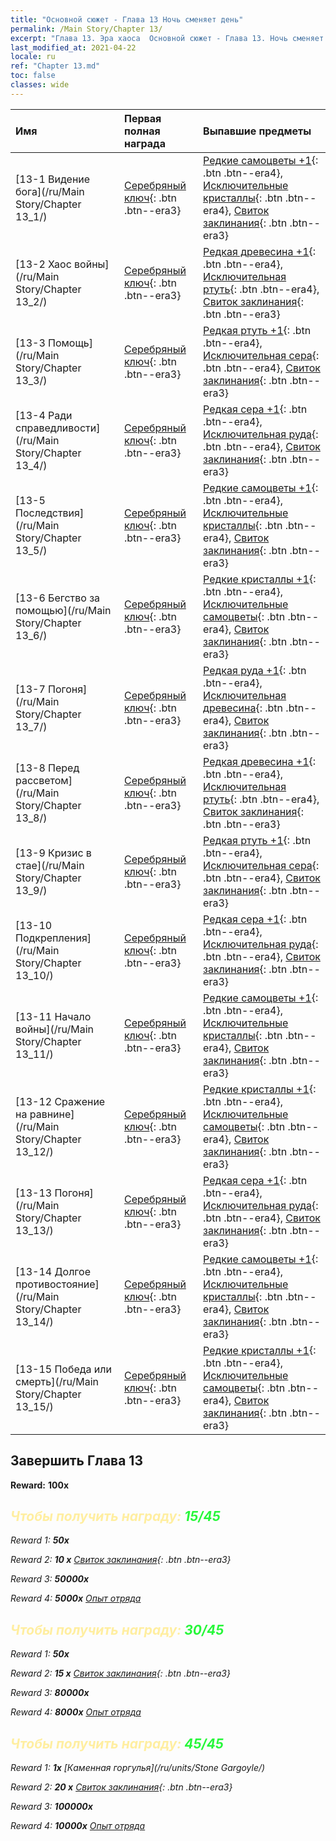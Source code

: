 ```yaml
---
title: "Основной сюжет - Глава 13 Ночь сменяет день"
permalink: /Main Story/Chapter 13/
excerpt: "Глава 13. Эра хаоса  Основной сюжет - Глава 13. Ночь сменяет день"
last_modified_at: 2021-04-22
locale: ru
ref: "Chapter 13.md"
toc: false
classes: wide
---
```


  | Имя |  Первая полная награда | Выпавшие предметы |
  |:------------|:------------|:------------| 
  | [13-1 Видение бога](/ru/Main Story/Chapter 13_1/) | [Серебряный ключ](/ItemsRU/con_693/){: .btn .btn--era3} | [Редкие самоцветы +1](/ItemsRU/mat_44/){: .btn .btn--era4}, [Исключительные кристаллы](/ItemsRU/mat_38/){: .btn .btn--era4}, [Свиток заклинания](/ItemsRU/con_694/){: .btn .btn--era3} |
  | [13-2 Хаос войны](/ru/Main Story/Chapter 13_2/) | [Серебряный ключ](/ItemsRU/con_693/){: .btn .btn--era3} | [Редкая древесина +1](/ItemsRU/mat_41/){: .btn .btn--era4}, [Исключительная ртуть](/ItemsRU/mat_35/){: .btn .btn--era4}, [Свиток заклинания](/ItemsRU/con_694/){: .btn .btn--era3} |
  | [13-3 Помощь](/ru/Main Story/Chapter 13_3/) | [Серебряный ключ](/ItemsRU/con_693/){: .btn .btn--era3} | [Редкая ртуть +1](/ItemsRU/mat_42/){: .btn .btn--era4}, [Исключительная сера](/ItemsRU/mat_36/){: .btn .btn--era4}, [Свиток заклинания](/ItemsRU/con_694/){: .btn .btn--era3} |
  | [13-4 Ради справедливости](/ru/Main Story/Chapter 13_4/) | [Серебряный ключ](/ItemsRU/con_693/){: .btn .btn--era3} | [Редкая сера +1](/ItemsRU/mat_43/){: .btn .btn--era4}, [Исключительная руда](/ItemsRU/mat_33/){: .btn .btn--era4}, [Свиток заклинания](/ItemsRU/con_694/){: .btn .btn--era3} |
  | [13-5 Последствия](/ru/Main Story/Chapter 13_5/) | [Серебряный ключ](/ItemsRU/con_693/){: .btn .btn--era3} | [Редкие самоцветы +1](/ItemsRU/mat_44/){: .btn .btn--era4}, [Исключительные кристаллы](/ItemsRU/mat_38/){: .btn .btn--era4}, [Свиток заклинания](/ItemsRU/con_694/){: .btn .btn--era3} |
  | [13-6 Бегство за помощью](/ru/Main Story/Chapter 13_6/) | [Серебряный ключ](/ItemsRU/con_693/){: .btn .btn--era3} | [Редкие кристаллы +1](/ItemsRU/mat_45/){: .btn .btn--era4}, [Исключительные самоцветы](/ItemsRU/mat_37/){: .btn .btn--era4}, [Свиток заклинания](/ItemsRU/con_694/){: .btn .btn--era3} |
  | [13-7 Погоня](/ru/Main Story/Chapter 13_7/) | [Серебряный ключ](/ItemsRU/con_693/){: .btn .btn--era3} | [Редкая руда +1](/ItemsRU/mat_40/){: .btn .btn--era4}, [Исключительная древесина](/ItemsRU/mat_34/){: .btn .btn--era4}, [Свиток заклинания](/ItemsRU/con_694/){: .btn .btn--era3} |
  | [13-8 Перед рассветом](/ru/Main Story/Chapter 13_8/) | [Серебряный ключ](/ItemsRU/con_693/){: .btn .btn--era3} | [Редкая древесина +1](/ItemsRU/mat_41/){: .btn .btn--era4}, [Исключительная ртуть](/ItemsRU/mat_35/){: .btn .btn--era4}, [Свиток заклинания](/ItemsRU/con_694/){: .btn .btn--era3} |
  | [13-9 Кризис в стае](/ru/Main Story/Chapter 13_9/) | [Серебряный ключ](/ItemsRU/con_693/){: .btn .btn--era3} | [Редкая ртуть +1](/ItemsRU/mat_42/){: .btn .btn--era4}, [Исключительная сера](/ItemsRU/mat_36/){: .btn .btn--era4}, [Свиток заклинания](/ItemsRU/con_694/){: .btn .btn--era3} |
  | [13-10 Подкрепления](/ru/Main Story/Chapter 13_10/) | [Серебряный ключ](/ItemsRU/con_693/){: .btn .btn--era3} | [Редкая сера +1](/ItemsRU/mat_43/){: .btn .btn--era4}, [Исключительная руда](/ItemsRU/mat_33/){: .btn .btn--era4}, [Свиток заклинания](/ItemsRU/con_694/){: .btn .btn--era3} |
  | [13-11 Начало войны](/ru/Main Story/Chapter 13_11/) | [Серебряный ключ](/ItemsRU/con_693/){: .btn .btn--era3} | [Редкие самоцветы +1](/ItemsRU/mat_44/){: .btn .btn--era4}, [Исключительные кристаллы](/ItemsRU/mat_38/){: .btn .btn--era4}, [Свиток заклинания](/ItemsRU/con_694/){: .btn .btn--era3} |
  | [13-12 Сражение на равнине](/ru/Main Story/Chapter 13_12/) | [Серебряный ключ](/ItemsRU/con_693/){: .btn .btn--era3} | [Редкие кристаллы +1](/ItemsRU/mat_45/){: .btn .btn--era4}, [Исключительные самоцветы](/ItemsRU/mat_37/){: .btn .btn--era4}, [Свиток заклинания](/ItemsRU/con_694/){: .btn .btn--era3} |
  | [13-13 Погоня](/ru/Main Story/Chapter 13_13/) | [Серебряный ключ](/ItemsRU/con_693/){: .btn .btn--era3} | [Редкая сера +1](/ItemsRU/mat_43/){: .btn .btn--era4}, [Исключительная руда](/ItemsRU/mat_33/){: .btn .btn--era4}, [Свиток заклинания](/ItemsRU/con_694/){: .btn .btn--era3} |
  | [13-14 Долгое противостояние](/ru/Main Story/Chapter 13_14/) | [Серебряный ключ](/ItemsRU/con_693/){: .btn .btn--era3} | [Редкие самоцветы +1](/ItemsRU/mat_44/){: .btn .btn--era4}, [Исключительные кристаллы](/ItemsRU/mat_38/){: .btn .btn--era4}, [Свиток заклинания](/ItemsRU/con_694/){: .btn .btn--era3} |
  | [13-15 Победа или смерть](/ru/Main Story/Chapter 13_15/) | [Серебряный ключ](/ItemsRU/con_693/){: .btn .btn--era3} | [Редкие кристаллы +1](/ItemsRU/mat_45/){: .btn .btn--era4}, [Исключительные самоцветы](/ItemsRU/mat_37/){: .btn .btn--era4}, [Свиток заклинания](/ItemsRU/con_694/){: .btn .btn--era3} |


## Завершить Глава 13

 **Reward:**  **100x** <i class="fas fa-gem"/>



## <span style="color: #ffeea0">Чтобы получить награду: </span><span style="color: #27f73a">15/45</span>

 Reward 1:  **50x** <i class="fas fa-gem"/>

 Reward 2: **10 x** [Свиток заклинания](/ItemsRU/con_694/){: .btn .btn--era3}

 Reward 3:  **50000x** <i class="fas fa-coins"/>

 Reward 4:  **5000x** [Опыт отряда](/ItemsRU/con_902/)



## <span style="color: #ffeea0">Чтобы получить награду: </span><span style="color: #27f73a">30/45</span>

 Reward 1:  **50x** <i class="fas fa-gem"/>

 Reward 2: **15 x** [Свиток заклинания](/ItemsRU/con_694/){: .btn .btn--era3}

 Reward 3:  **80000x** <i class="fas fa-coins"/>

 Reward 4:  **8000x** [Опыт отряда](/ItemsRU/con_902/)



## <span style="color: #ffeea0">Чтобы получить награду: </span><span style="color: #27f73a">45/45</span>

 Reward 1:  **1x** [Каменная горгулья](/ru/units/Stone Gargoyle/)

 Reward 2: **20 x** [Свиток заклинания](/ItemsRU/con_694/){: .btn .btn--era3}

 Reward 3:  **100000x** <i class="fas fa-coins"/>

 Reward 4:  **10000x** [Опыт отряда](/ItemsRU/con_902/)

